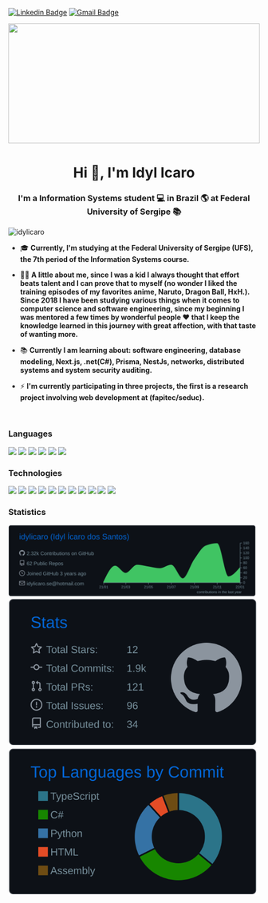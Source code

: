 [![Linkedin Badge](https://img.shields.io/badge/-LinkedIn-blue?style=for-the-badge&logo=Linkedin&logoColor=white&link=https:https://www.linkedin.com/in/idylicaro/)](https://www.linkedin.com/in/idylicaro/)
[![Gmail Badge](https://img.shields.io/badge/-Gmail-c14438?style=for-the-badge&logo=Gmail&logoColor=white&link=mailto:idylicaro.se@gmail.com)](mailto:idylicaro.se@gmail.com)

<image width="100%" height="240" src='https://images.unsplash.com/photo-1475924156734-496f6cac6ec1?ixid=MXwxMjA3fDB8MHxwaG90by1wYWdlfHx8fGVufDB8fHw%3D&ixlib=rb-1.2.1&auto=format&fit=crop&w=1350&q=80'>

<h1 align="center">Hi 👋, I'm Idyl Icaro</h1>
<h3 align="center">I'm a Information Systems student 💻 in Brazil 🌎 at Federal University of Sergipe 📚</h3>

<p align="left"> <img src="https://komarev.com/ghpvc/?username=idylicaro" alt="idylicaro" /> </p>

- 🎓 **Currently, I'm studying at the Federal University of Sergipe (UFS), the 7th period of the Information Systems course.**

- 👨‍💻 **A little about me, since I was a kid I always thought that effort beats talent and I can prove that to myself (no wonder I liked the training episodes of my favorites anime, Naruto, Dragon Ball, HxH.). Since 2018 I have been studying various things when it comes to computer science and software engineering, since my beginning I was mentored a few times by wonderful people ❤️ that I keep the knowledge learned in this journey with great affection, with that taste of wanting more.**

- 📚 **Currently I am learning about: software engineering, database modeling, Next.js, .net(C#), Prisma, NestJs, networks, distributed systems and system security auditing.**

- ⚡ **I'm currently participating in three projects, the first is a research project involving web development at (fapitec/seduc).**


</br>
<div>
  <h3> Languages </h3>
  <img src="https://img.shields.io/badge/JavaScript-F7DF1E?style=for-the-badge&logo=javascript&logoColor=black" />
  <img src="https://img.shields.io/badge/Python-14354C?style=for-the-badge&logo=python&logoColor=white" />
  <img src="https://img.shields.io/badge/c%23-%23239120.svg?style=for-the-badge&logo=c-sharp&logoColor=white" />
  <img src="https://img.shields.io/badge/C-00599C?style=for-the-badge&logo=c&logoColor=white" />
  <img src="https://img.shields.io/badge/Ruby-CC342D?style=for-the-badge&logo=ruby&logoColor=white" />
  <img src="https://img.shields.io/badge/Java-ED8B00?style=for-the-badge&logo=java&logoColor=white" />
  </br>
  <h3> Technologies </h3>
  <img src="https://img.shields.io/badge/TypeScript-007ACC?style=for-the-badge&logo=typescript&logoColor=white" />
  <img src="https://img.shields.io/badge/Node.js-43853D?style=for-the-badge&logo=node.js&logoColor=white" />
  <img src="https://img.shields.io/badge/React-20232A?style=for-the-badge&logo=react&logoColor=61DAFB" />
  <img src="https://img.shields.io/badge/next.js-000000?style=for-the-badge&logo=next.js&logoColor=white" />
  <img src="https://img.shields.io/badge/.NET-5C2D91?style=for-the-badge&logo=.net&logoColor=white" />
  <img src="https://img.shields.io/badge/django-%23092E20.svg?style=for-the-badge&logo=django&logoColor=white" />
  <img src="https://img.shields.io/badge/nestjs-%23E0234E.svg?style=for-the-badge&logo=nestjs&logoColor=white" />
  <!-- <img src="https://img.shields.io/badge/Ruby_on_Rails-CC0000?style=for-the-badge&logo=ruby-on-rails&logoColor=white" /> -->
  <img src="https://img.shields.io/badge/Docker-2CA5E0?style=for-the-badge&logo=docker&logoColor=white" />
  <img src="https://img.shields.io/badge/Unity-100000?style=for-the-badge&logo=unity&logoColor=white" />
  <img src="https://img.shields.io/badge/PostgreSQL-316192?style=for-the-badge&logo=postgresql&logoColor=white" />
  <img src="https://img.shields.io/badge/Microsoft%20SQL%20Sever-CC2927?style=for-the-badge&logo=microsoft%20sql%20server&logoColor=white" />
  </br>
  <h3> Statistics </h3>
  <img src="https://github.com/idylicaro/github-profile-summary-cards/blob/master/profile-summary-card-output/github_dark/0-profile-details.svg" />
  <!--<img src="https://github.com/idylicaro/github-profile-summary-cards/blob/master/profile-summary-card-output/github_dark/1-repos-per-language.svg" /> -->
  <img src="https://github.com/idylicaro/github-profile-summary-cards/blob/master/profile-summary-card-output/github_dark/3-stats.svg" />
  <img src="https://github.com/idylicaro/github-profile-summary-cards/blob/master/profile-summary-card-output/github_dark/2-most-commit-language.svg" />
  <!--<img src="https://github.com/idylicaro/github-profile-summary-cards/blob/master/profile-summary-card-output/github_dark/4-productive-time.svg" /> -->
</div>

